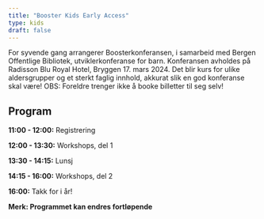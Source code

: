 ```yaml
---
title: "Booster Kids Early Access"
type: kids
draft: false
---
```


For syvende gang arrangerer Boosterkonferansen, i samarbeid med Bergen Offentlige Bibliotek, utviklerkonferanse for barn.
Konferansen avholdes på Radisson Blu Royal Hotel, Bryggen 17. mars 2024.
Det blir kurs for ulike aldersgrupper og et sterkt faglig innhold, akkurat slik en god konferanse skal være!
OBS: Foreldre trenger ikke å booke billetter til seg selv!

## Program

**11:00 - 12:00:** Registrering

**12:00 - 13:30:** Workshops, del 1

**13:30 - 14:15:** Lunsj

**14:15 - 16:00:** Workshops, del 2

**16:00:** Takk for i år!


**Merk: Programmet kan endres fortløpende**
